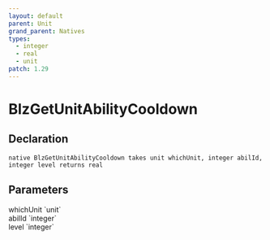 ```yaml
---
layout: default
parent: Unit
grand_parent: Natives
types:
  - integer
  - real
  - unit
patch: 1.29
---
```


# BlzGetUnitAbilityCooldown

## Declaration

```
native BlzGetUnitAbilityCooldown takes unit whichUnit, integer abilId, integer level returns real
```

## Parameters
<dl>
  <dt>whichUnit `unit`</dt>
  <dd></dd>

  <dt>abilId `integer`</dt>
  <dd></dd>

  <dt>level `integer`</dt>
  <dd></dd>
</dl>
